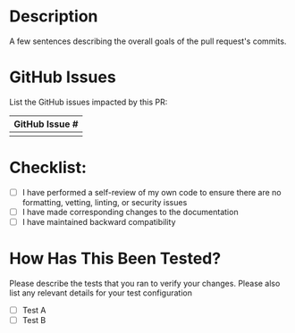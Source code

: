 # Description
A few sentences describing the overall goals of the pull request's commits.

# GitHub Issues
List the GitHub issues impacted by this PR:

| GitHub Issue # |
| -------------- |
| |

# Checklist:

- [ ] I have performed a self-review of my own code to ensure there are no formatting, vetting, linting, or security issues
- [ ] I have made corresponding changes to the documentation
- [ ] I have maintained backward compatibility

# How Has This Been Tested?
Please describe the tests that you ran to verify your changes. Please also list any relevant details for your test configuration

- [ ] Test A
- [ ] Test B
